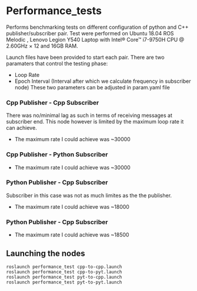 # Performance_tests
Performs benchmarking tests on different configuration of python and C++ publisher/subscriber pair.
Test were performed on Ubuntu 18.04 ROS Melodic , Lenovo Legion Y540 Laptop with Intel® Core™ i7-9750H CPU @ 2.60GHz × 12 and 16GB RAM.

Launch files have been provided to start each pair.
There are two paramaters that control the testing phase:
- Loop Rate
- Epoch Interval (Interval after which we calculate frequency in subscriber node)
These two parameters can be adjusted in param.yaml file

### Cpp Publisher - Cpp Subscriber
There was no/minimal lag as such in terms of receiving messages at subscriber end. This node however is limited by the maximum 
loop rate it can achieve. 
- The maximum rate I could achieve was ~30000


### Cpp Publisher - Python Subscriber

- The maximum rate I could achieve was ~30000

### Python Publisher - Cpp Subscriber
Subscriber in this case was not as much limites as the the publisher.
- The maximum rate I could achieve was ~18000

### Python Publisher - Cpp Subscriber
- The maximum rate I could achieve was ~18500

## Launching the nodes

```
roslaunch performance_test cpp-to-cpp.launch
roslaunch performance_test cpp-to-pyt.launch
roslaunch performance_test pyt-to-cpp.launch
roslaunch performance_test pyt-to-pyt.launch
```





